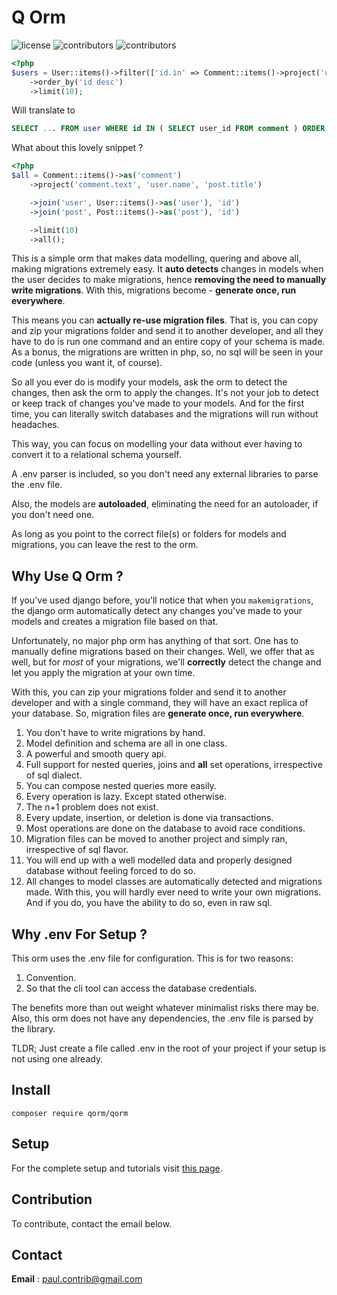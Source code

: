 # **Q Orm**

![license](https://img.shields.io/github/license/phrenotype/qorm)
![contributors](https://img.shields.io/github/contributors/phrenotype/qorm)
![contributors](https://img.shields.io/github/languages/code-size/phrenotype/qorm)

```php
<?php
$users = User::items()->filter(['id.in' => Comment::items()->project('user')])
    ->order_by('id desc')
    ->limit(10);
```
Will translate to  

```sql
SELECT ... FROM user WHERE id IN ( SELECT user_id FROM comment ) ORDER BY id DESC LIMIT 10
```  

What about this lovely snippet ?  

```php
<?php
$all = Comment::items()->as('comment')
    ->project('comment.text', 'user.name', 'post.title')

    ->join('user', User::items()->as('user'), 'id')
    ->join('post', Post::items()->as('post'), 'id')

    ->limit(10)
    ->all();
```  

This is a simple orm that makes data modelling, quering and above all, making migrations extremely easy. It **auto detects** changes in models when the user decides to make migrations, hence **removing the need to manually write migrations**. With this, migrations become - **generate once, run everywhere**.

This means you can **actually re-use migration files**. That is, you can copy and zip your migrations folder and send it to another developer, and all they have to do is run one command and an entire copy of your schema is made. As a bonus, the migrations are written in php, so, no sql will be seen in your code (unless you want it, of course).

So all you ever do is modify your models, ask the orm to detect the changes, then ask the orm to apply the changes. It's not your job to detect or keep track of changes you've made to your models. And for the first time, you can literally switch databases and the migrations will run without headaches.

This way, you can focus on modelling your data without ever having to convert it to a relational schema yourself.

A .env parser is included, so you don't need any external libraries to parse the .env file.

Also, the models are **autoloaded**, eliminating the need for an autoloader, if you don't need one.

As long as you point to the correct file(s) or folders for models and migrations, you can leave the rest to the orm.

## Why Use Q Orm ?

If you've used django before, you'll notice that when you `makemigrations`, the django orm automatically detect any changes you've made to your models and creates a migration file based on that.

Unfortunately, no major php orm has anything of that sort. One has to manually define migrations based on their changes. Well, we offer that as well, but for *most* of your migrations, we'll **correctly** detect the change and let you apply the migration at your own time.

With this, you can zip your migrations folder and send it to another developer and with a single command, they will have an exact replica of your database. So, migration files are **generate once, run everywhere**.  

1. You don't have to write migrations by hand.
1. Model definition and schema are all in one class.
1. A powerful and smooth query api.
1. Full support for nested queries, joins and **all** set operations, irrespective of sql dialect.
1. You can compose nested queries more easily.
1. Every operation is lazy. Except stated otherwise.
1. The n+1 problem does not exist.
1. Every update, insertion, or deletion is done via transactions.
1. Most operations are done on the database to avoid race conditions.
1. Migration files can be moved to another project and simply ran, irrespective of sql flavor.
1. You will end up with a well modelled data and properly designed database without feeling forced to do so.
1. All changes to model classes are automatically detected and migrations made. With this, you will hardly ever need to write your own migrations. And if you do, you have the ability to do so, even in raw sql.

## Why .env For Setup ?
This orm uses the .env file for configuration. This is for two reasons:  

1. Convention.
1. So that the cli tool can access the database credentials.

The benefits more than out weight whatever minimalist risks there may be. Also, this orm does not have any dependencies, the .env file is parsed by the library.

TLDR; Just create a file called .env in the root of your project if your setup is not using one already.

## Install

`composer require qorm/qorm`

## Setup
For the complete setup and tutorials visit [this page](docs/setup.md).

## Contribution
To contribute, contact the email below.

## Contact
**Email** : paul.contrib@gmail.com  

